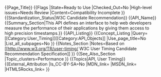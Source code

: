 {{Page_Title}}
{{Flags
|State=Ready to Use
|Checked_Out=No
|High-level issues=Needs Review
|Content=Compatibility Incomplete
}}
{{Standardization_Status|W3C Candidate Recommendation}}
{{API_Name}}
{{Summary_Section|This API defines an interface to help web developers measure the performance of their applications by giving them access to high precision timestamps.}}
{{API_Listing}}
{{Concept_Listing
|Query=[[Category:User_Timing]][[Category:API_Objects]]
|Use_page_title=No
|List_all_subpages=No
}}
{{Notes_Section
|Notes=Based on [[http://www.w3.org/TR/user-timing/ W3C User Timing Candidate Recommendation Specification]]
}}
{{See_Also_Section
|Topic_clusters=Performance
}}
{{Topics|API, User Timing}}
{{External_Attribution
|Is_CC-BY-SA=No
|MDN_link=
|MSDN_link=
|HTML5Rocks_link=
}}